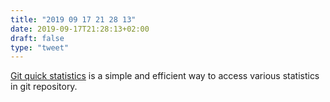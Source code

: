 ```yaml
---
title: "2019 09 17 21 28 13"
date: 2019-09-17T21:28:13+02:00
draft: false
type: "tweet"
---
```

[Git quick statistics](https://github.com/arzzen/git-quick-stats) is a simple and efficient way to access various statistics in git repository.

